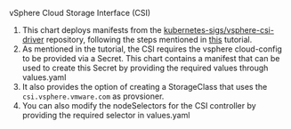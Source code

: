 vSphere Cloud Storage Interface (CSI)

1. This chart deploys manifests from the [kubernetes-sigs/vsphere-csi-driver](https://github.com/kubernetes-sigs/vsphere-csi-driver/tree/release-2.1/manifests/v2.1.0/vsphere-7.0u1/vanilla ) repository, following the steps mentioned in [this](https://vsphere-csi-driver.sigs.k8s.io/features/vsphere_csi_migration.html) tutorial.
2. As mentioned in the tutorial, the CSI requires the vsphere cloud-config to be provided via a Secret. This chart contains a manifest that can be used to create this Secret by providing the required values through values.yaml
3. It also provides the option of creating a StorageClass that uses the `csi.vsphere.vmware.com` as provsioner.
4. You can also modify the nodeSelectors for the CSI controller by providing the required selector in values.yaml